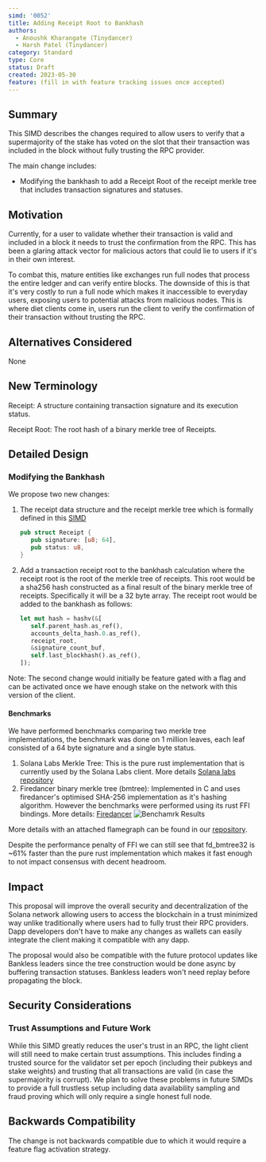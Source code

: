 ```yaml
---
simd: '0052'
title: Adding Receipt Root to Bankhash
authors:
  - Anoushk Kharangate (Tinydancer)
  - Harsh Patel (Tinydancer)
category: Standard
type: Core
status: Draft
created: 2023-05-30
feature: (fill in with feature tracking issues once accepted)
---
```


## Summary

This SIMD describes the changes required to allow users to
verify that a supermajority of the stake has voted on the slot that their
transaction was included in the block without fully trusting the RPC provider.

The main change includes:

- Modifying the bankhash to add a Receipt Root of the receipt merkle tree that
   includes transaction signatures and statuses.

## Motivation

Currently, for a user to validate whether their transaction is valid and included
in a block it needs to trust the confirmation from the RPC. This has been a glaring
attack vector for malicious actors that could lie to users if it's in their own interest.

To combat this, mature entities like exchanges run full nodes that process the
entire ledger and can verify entire blocks. The downside of this is that it's
very costly to run a full node which makes it inaccessible to everyday users,
exposing users to potential attacks from malicious nodes.
This is where diet clients come in, users run the client to verify
the confirmation of their transaction without trusting the RPC.

## Alternatives Considered

None

## New Terminology

Receipt: A structure containing transaction signature and its execution status.

Receipt Root: The root hash of a binary merkle tree of Receipts.

## Detailed Design

### Modifying the Bankhash

We propose two new changes:

1) The receipt data structure and the receipt merkle tree which is formally
   defined in this [SIMD]([https://github.com/tinydancer-io/solana-improvement-documents](https://github.com/tinydancer-io/solana-improvement-documents/blob/transaction-receipt/proposals/0064-transaction-receipt.md))

   ```rust
   pub struct Receipt {
      pub signature: [u8; 64],
      pub status: u8,
   }
   ```

2) Add a transaction receipt root to the bankhash calculation where the receipt
   root is the root of the merkle tree of receipts. This root would be a sha256
   hash constructed as a final result of the binary merkle tree of receipts.
   Specifically it will be a 32 byte array. The receipt root would be added to
   the bankhash as follows:

   ``` rust
   let mut hash = hashv(&[
      self.parent_hash.as_ref(),
      accounts_delta_hash.0.as_ref(),
      receipt_root,
      &signature_count_buf,
      self.last_blockhash().as_ref(),
   ]);
   ```

Note: The second change would initially be feature gated with a flag and can
be activated once we have enough stake on the network with this version of the client.

#### Benchmarks

We have performed benchmarks comparing two merkle tree implementations,
the benchmark was done on 1 million leaves, each leaf consisted of a 64 byte
signature and a single byte status.

1) Solana Labs Merkle Tree: This is the pure rust implementation that is currently
   used by the Solana Labs client.
   More details [Solana labs repository](https://github.com/solana-labs/solana/tree/master/merkle-tree)
2) Firedancer binary merkle tree (bmtree): Implemented in C and uses firedancer's
   optimised SHA-256 implementation as it's hashing algorithm. However the benchmarks
   were performed using its rust FFI bindings.
   More details: [Firedancer](https://github.com/firedancer-io/firedancer/tree/main/src/ballet/bmtree)
   ![Benchamrk Results](https://github.com/tinydancer-io/solana-improvement-documents/assets/50767810/6c8d0013-1d62-4c7b-8264-4ec71ea28d7c)

More details with an attached flamegraph can be found in our [repository](https://github.com/tinydancer-io/merkle-bench).

Despite the performance penalty of FFI we can still see that fd_bmtree32 is ~61%
faster than the pure rust implementation which makes it fast enough to not impact
consensus with decent headroom.

## Impact

This proposal will improve the overall security and decentralization of the Solana
network allowing users to access the blockchain in a trust minimized way unlike
traditionally where users had to fully trust their RPC providers. Dapp developers
don't have to make any changes as wallets can easily integrate the client making
it compatible with any dapp.

The proposal would also be compatible with the future protocol updates like
Bankless leaders since the tree construction would be done async by buffering
transaction statuses. Bankless leaders won't need replay before propagating
the block.

## Security Considerations

### Trust Assumptions and Future Work

While this SIMD greatly reduces the user's trust in an RPC, the light client will
 still need to make certain trust assumptions. This includes finding a trusted
 source for the validator set per epoch (including their pubkeys and stake weights)
 and trusting that all transactions are valid (in case the supermajority is corrupt).
 We plan to solve these problems in future SIMDs to provide a full trustless setup
 including data availability sampling and fraud proving which will only require a
 single honest full node.

## Backwards Compatibility

The change is not backwards compatible due to which it would require
a feature flag activation strategy.

